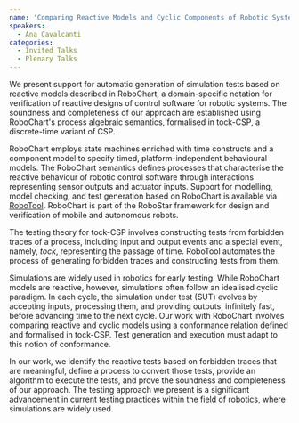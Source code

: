 ```yaml
---
name: 'Comparing Reactive Models and Cyclic Components of Robotic Systems: The RoboStar approach to model-based testing'
speakers:
  - Ana Cavalcanti
categories:
  - Invited Talks
  - Plenary Talks
---
```


We present support for automatic generation of simulation tests based on reactive models described in RoboChart, a domain-specific notation for verification of reactive designs of control software for robotic systems. The soundness and completeness of our approach are established using RoboChart's process algebraic semantics, formalised in tock-CSP, a discrete-time variant of CSP. 

RoboChart employs state machines enriched with time constructs and a component model to specify timed, platform-independent behavioural models. The RoboChart semantics defines processes that characterise the reactive behaviour of robotic control software through interactions representing sensor outputs and actuator inputs. Support for modelling, model checking, and test generation based on RoboChart is available via [RoboTool](robostar.cs.york.ac.uk/robotool/). RoboChart is part of the RoboStar framework for design and verification of mobile and autonomous robots. 

The testing theory for tock-CSP involves constructing tests from forbidden traces of a process, including input and output events and a special event, namely, $tock$, representing the passage of time. RoboTool automates the process of generating forbidden traces and constructing tests from them.

Simulations are widely used in robotics for early testing. While RoboChart models are reactive, however, simulations often follow an idealised cyclic paradigm. In each cycle, the simulation under test (SUT) evolves by accepting inputs, processing them, and providing outputs, infinitely fast, before advancing time to the next cycle. Our work with RoboChart involves comparing reactive and cyclic models using a conformance relation defined and formalised in tock-CSP. Test generation and execution must adapt to this notion of conformance.

In our work, we identify the reactive tests based on forbidden traces that are meaningful, define a process to convert those tests, provide an algorithm to execute the tests, and prove the soundness and completeness of our approach. The testing approach we present is a significant advancement in current testing practices within the field of robotics, where simulations are widely used.

